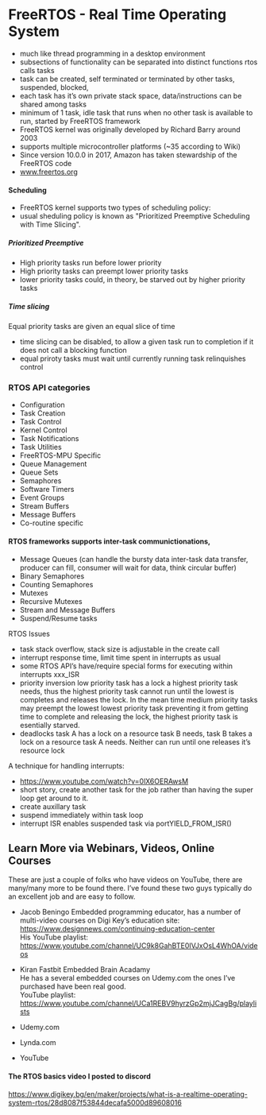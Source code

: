 # FreeRTOS - Real Time Operating System

- much like thread programming in a desktop environment
- subsections of functionality can be separated into distinct functions rtos calls tasks
- task can be created, self terminated or terminated by other tasks, suspended, blocked, 
- each task has it’s own private stack space, data/instructions can be shared among tasks
- minimum of 1 task, idle task that runs when no other task is available to run, started by FreeRTOS framework
- FreeRTOS kernel was originally developed by Richard Barry around 2003
- supports multiple microcontroller platforms (~35 according to Wiki)
- Since version 10.0.0 in 2017, Amazon has taken stewardship of the FreeRTOS code
- www.freertos.org
 

#### Scheduling
- FreeRTOS kernel supports two types of scheduling policy:
- usual sheduling policy is known as "Prioritized Preemptive Scheduling with Time Slicing".
##### Prioritized Preemptive
- High priority tasks run before lower priority
- High priority tasks can preempt lower priority tasks
- lower priority tasks could, in theory, be starved out by higher priority tasks 
##### Time slicing
Equal priority tasks are given an equal slice of time
- time slicing can be disabled, to allow a given task run to completion if it does not call a blocking function
- equal priroty tasks must wait until currently running task relinquishes control

### RTOS API categories
* Configuration
* Task Creation
* Task Control
* Kernel Control
* Task Notifications
* Task Utilities
* FreeRTOS-MPU Specific
* Queue Management
* Queue Sets
* Semaphores
* Software Timers
* Event Groups
* Stream Buffers
* Message Buffers
* Co-routine specific 

#### RTOS frameworks supports inter-task communictionations,
* Message Queues (can handle the bursty data inter-task data transfer, producer can fill, consumer will wait for data, think circular buffer) 
* Binary Semaphores
* Counting Semaphores
* Mutexes
* Recursive Mutexes
* Stream and Message Buffers
* Suspend/Resume tasks



RTOS Issues
* task stack overflow, stack size is adjustable in the create call
* interrupt response time, limit time spent in interrupts as usual
* some RTOS API’s have/require special forms for executing within interrupts  xxx_ISR
* priority inversion low priority task has a lock a highest priority task needs, thus the highest priority task cannot run until the lowest is completes and releases the lock. In the mean time medium priority tasks may preempt the lowest lowest priority task preventing it from getting time to complete and releasing the lock,  the highest priority task is esentially starved.
* deadlocks  task A has a lock on a resource task B needs, task B takes a lock on a resource task A needs. Neither can run until one releases it’s resource lock

A technique for handling interrupts:
* https://www.youtube.com/watch?v=0lX6OERAwsM
* short story, create another task for the job rather than having the super loop get around to it.
*  create auxillary task
*  suspend immediately within task loop
*  interrupt ISR enables suspended task via portYIELD_FROM_ISR()


## Learn More via Webinars, Videos, Online Courses
These are just a couple of folks who have videos on YouTube, there are many/many more to be found there. I’ve found these two guys typically do an excellent job and are easy to follow.

* Jacob Beningo
Embedded programming educator, has a number of multi-video courses on Digi Key’s education site:  
https://www.designnews.com/continuing-education-center  
His YouTube playlist:  
https://www.youtube.com/channel/UC9k8GahBTE0IVJxOsL4WhOA/videos

* Kiran Fastbit Embedded Brain Acadamy  
He has a several embedded courses on Udemy.com the ones I’ve purchased have been real good.  
YouTube playlist:  
https://www.youtube.com/channel/UCa1REBV9hyrzGp2mjJCagBg/playlists  

* Udemy.com
* Lynda.com
* YouTube

#### The RTOS basics video I posted to discord
https://www.digikey.bg/en/maker/projects/what-is-a-realtime-operating-system-rtos/28d8087f53844decafa5000d89608016
